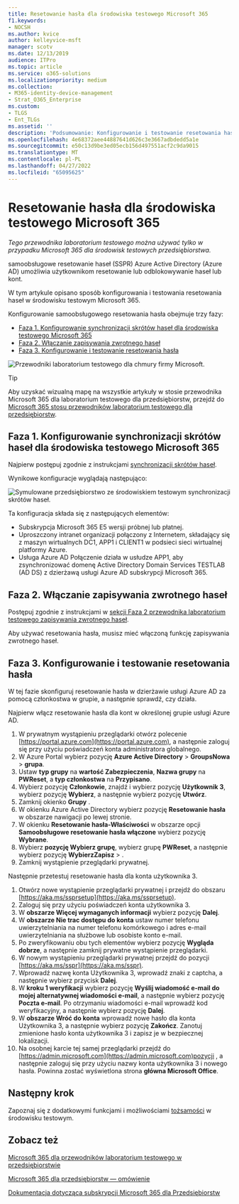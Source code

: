 ```yaml
---
title: Resetowanie hasła dla środowiska testowego Microsoft 365
f1.keywords:
- NOCSH
ms.author: kvice
author: kelleyvice-msft
manager: scotv
ms.date: 12/13/2019
audience: ITPro
ms.topic: article
ms.service: o365-solutions
ms.localizationpriority: medium
ms.collection:
- M365-identity-device-management
- Strat_O365_Enterprise
ms.custom:
- TLGS
- Ent_TLGs
ms.assetid: ''
description: 'Podsumowanie: Konfigurowanie i testowanie resetowania hasła dla środowiska testowego Microsoft 365.'
ms.openlocfilehash: 4e68372aee44887641d626c3e3667adbdedd5a1e
ms.sourcegitcommit: e50c13d9be3ed05ecb156d497551acf2c9da9015
ms.translationtype: MT
ms.contentlocale: pl-PL
ms.lasthandoff: 04/27/2022
ms.locfileid: "65095625"
---
```

# <a name="password-reset-for-your-microsoft-365-test-environment"></a>Resetowanie hasła dla środowiska testowego Microsoft 365

*Tego przewodnika laboratorium testowego można używać tylko w przypadku Microsoft 365 dla środowisk testowych przedsiębiorstwa.*

samoobsługowe resetowanie haseł (SSPR) Azure Active Directory (Azure AD) umożliwia użytkownikom resetowanie lub odblokowywanie haseł lub kont.

W tym artykule opisano sposób konfigurowania i testowania resetowania haseł w środowisku testowym Microsoft 365.

Konfigurowanie samoobsługowego resetowania hasła obejmuje trzy fazy:
- [Faza 1. Konfigurowanie synchronizacji skrótów haseł dla środowiska testowego Microsoft 365](#phase-1-configure-password-hash-synchronization-for-your-microsoft-365-test-environment)
- [Faza 2. Włączanie zapisywania zwrotnego haseł](#phase-2-enable-password-writeback)
- [Faza 3. Konfigurowanie i testowanie resetowania hasła](#phase-3-configure-and-test-password-reset)
    
![Przewodniki laboratorium testowego dla chmury firmy Microsoft.](../media/m365-enterprise-test-lab-guides/cloud-tlg-icon.png) 
    
> [!TIP]
> Aby uzyskać wizualną mapę na wszystkie artykuły w stosie przewodnika Microsoft 365 dla laboratorium testowego dla przedsiębiorstw, przejdź do [Microsoft 365 stosu przewodników laboratorium testowego dla przedsiębiorstw](../downloads/Microsoft365EnterpriseTLGStack.pdf).

## <a name="phase-1-configure-password-hash-synchronization-for-your-microsoft-365-test-environment"></a>Faza 1. Konfigurowanie synchronizacji skrótów haseł dla środowiska testowego Microsoft 365

Najpierw postępuj zgodnie z instrukcjami [synchronizacji skrótów haseł](password-hash-sync-m365-ent-test-environment.md). 

Wynikowe konfiguracje wyglądają następująco:
  
![Symulowane przedsiębiorstwo ze środowiskiem testowym synchronizacji skrótów haseł.](../media/pass-through-auth-m365-ent-test-environment/Phase1.png)
  
Ta konfiguracja składa się z następujących elementów:
  
- Subskrypcja Microsoft 365 E5 wersji próbnej lub płatnej.
- Uproszczony intranet organizacji połączony z Internetem, składający się z maszyn wirtualnych DC1, APP1 i CLIENT1 w podsieci sieci wirtualnej platformy Azure.
- Usługa Azure AD Połączenie działa w usłudze APP1, aby zsynchronizować domenę Active Directory Domain Services TESTLAB (AD DS) z dzierżawą usługi Azure AD subskrypcji Microsoft 365.

## <a name="phase-2-enable-password-writeback"></a>Faza 2. Włączanie zapisywania zwrotnego haseł

Postępuj zgodnie z instrukcjami w [sekcji Faza 2 przewodnika laboratorium testowego zapisywania zwrotnego haseł](password-writeback-m365-ent-test-environment.md#phase-2-enable-password-writeback-for-the-testlab-ad-ds-domain).

Aby używać resetowania hasła, musisz mieć włączoną funkcję zapisywania zwrotnego haseł.
  
## <a name="phase-3-configure-and-test-password-reset"></a>Faza 3. Konfigurowanie i testowanie resetowania hasła

W tej fazie skonfiguruj resetowanie hasła w dzierżawie usługi Azure AD za pomocą członkostwa w grupie, a następnie sprawdź, czy działa.

Najpierw włącz resetowanie hasła dla kont w określonej grupie usługi Azure AD.

1. W prywatnym wystąpieniu przeglądarki otwórz polecenie [https://portal.azure.com](https://portal.azure.com), a następnie zaloguj się przy użyciu poświadczeń konta administratora globalnego.
2. W Azure Portal wybierz pozycję **Azure Active Directory** >  **GroupsNowa** >  **grupa**.
3. Ustaw **typ grupy** na **wartość Zabezpieczenia**, **Nazwa grupy** na **PWReset**, a **typ członkostwa** na **Przypisano**.
4. Wybierz pozycję **Członkowie**, znajdź i wybierz pozycję **Użytkownik 3**, wybierz pozycję **Wybierz**, a następnie wybierz pozycję **Utwórz**.
5. Zamknij okienko **Grupy** .
6. W okienku Azure Active Directory wybierz pozycję **Resetowanie hasła** w obszarze nawigacji po lewej stronie.
7. W okienku **Resetowanie hasła-Właściwości** w obszarze opcji **Samoobsługowe resetowanie hasła włączone** wybierz pozycję **Wybrane**.
8. Wybierz **pozycję Wybierz grupę**, wybierz grupę **PWReset**, a następnie wybierz pozycję **WybierzZapisz** > .
9. Zamknij wystąpienie przeglądarki prywatnej.

Następnie przetestuj resetowanie hasła dla konta użytkownika 3.

1. Otwórz nowe wystąpienie przeglądarki prywatnej i przejdź do obszaru [https://aka.ms/ssprsetup](https://aka.ms/ssprsetup).
1. Zaloguj się przy użyciu poświadczeń konta użytkownika 3.
1. W **obszarze Więcej wymaganych informacji** wybierz pozycję **Dalej**. 
1. W **obszarze Nie trac dostępu do konta** ustaw numer telefonu uwierzytelniania na numer telefonu komórkowego i adres e-mail uwierzytelniania na służbowe lub osobiste konto e-mail.
1. Po zweryfikowaniu obu tych elementów wybierz pozycję **Wygląda dobrze**, a następnie zamknij prywatne wystąpienie przeglądarki.
1. W nowym wystąpieniu przeglądarki prywatnej przejdź do pozycji [https://aka.ms/sspr](https://aka.ms/sspr).
1. Wprowadź nazwę konta Użytkownika 3, wprowadź znaki z captcha, a następnie wybierz przycisk **Dalej**.
1. W **kroku 1 weryfikacji** wybierz pozycję **Wyślij wiadomość e-mail do mojej alternatywnej wiadomości e-mail**, a następnie wybierz pozycję **Poczta e-mail**. Po otrzymaniu wiadomości e-mail wprowadź kod weryfikacyjny, a następnie wybierz pozycję **Dalej**.
1. W **obszarze Wróć do konta** wprowadź nowe hasło dla konta Użytkownika 3, a następnie wybierz pozycję **Zakończ**. Zanotuj zmienione hasło konta użytkownika 3 i zapisz je w bezpiecznej lokalizacji.
1. Na osobnej karcie tej samej przeglądarki przejdź do [https://admin.microsoft.com](https://admin.microsoft.com)pozycji , a następnie zaloguj się przy użyciu nazwy konta użytkownika 3 i nowego hasła. Powinna zostać wyświetlona strona **główna Microsoft Office**.

## <a name="next-step"></a>Następny krok

Zapoznaj się z dodatkowymi funkcjami i możliwościami [tożsamości](m365-enterprise-test-lab-guides.md#identity) w środowisku testowym.

## <a name="see-also"></a>Zobacz też

[Microsoft 365 dla przewodników laboratorium testowego w przedsiębiorstwie](m365-enterprise-test-lab-guides.md)

[Microsoft 365 dla przedsiębiorstw — omówienie](microsoft-365-overview.md)

[Dokumentacja dotycząca subskrypcji Microsoft 365 dla Przedsiębiorstw](/microsoft-365-enterprise/)